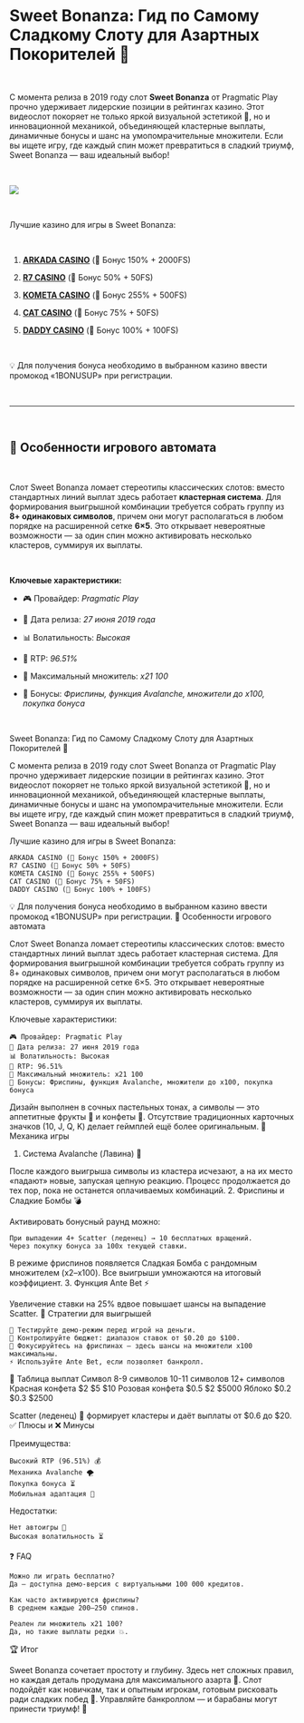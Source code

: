 

# Sweet Bonanza: Гид по Самому Сладкому Слоту для Азартных Покорителей 🎰

​

С момента релиза в 2019 году слот **Sweet Bonanza** от Pragmatic Play прочно удерживает лидерские позиции в рейтингах казино. Этот видеослот покоряет не только яркой визуальной эстетикой 🍭, но и инновационной механикой, объединяющей кластерные выплаты, динамичные бонусы и шанс на умопомрачительные множители. Если вы ищете игру, где каждый спин может превратиться в сладкий триумф, Sweet Bonanza — ваш идеальный выбор!

​

[![](https://i.ibb.co/ZzLZ50qX/sweet-bonanza-tile.jpg)](https://clck.ru/3FcBLa)

​

Лучшие казино для игры в Sweet Bonanza:

​

1. **[ARKADA CASINO](https://clck.ru/3FcBLa "ARKADA CASINO")** (🎁 Бонус 150% + 2000FS)

2. **[R7 CASINO](https://clck.ru/3FcBQu "R7 CASINO")** (🎁 Бонус 50% + 50FS)

3. **[KOMETA CASINO](https://clck.ru/3FcBFf "KOMETA CASINO")** (🎁 Бонус 255% + 500FS)

4. **[CAT CASINO](https://clck.ru/3FcBKb "CAT CASINO")** (🎁 Бонус 75% + 50FS)

5. **[DADDY CASINO](https://clck.ru/3FcBU5 "DADDY CASINO")** (🎁 Бонус 100% + 100FS)

​

💡 Для получения бонуса необходимо в выбранном казино ввести промокод «1BONUSUP» при регистрации.

​

---

​

## 🍩 Особенности игрового автомата

​

Слот Sweet Bonanza ломает стереотипы классических слотов: вместо стандартных линий выплат здесь работает **кластерная система**. Для формирования выигрышной комбинации требуется собрать группу из **8+ одинаковых символов**, причем они могут располагаться в любом порядке на расширенной сетке **6×5**. Это открывает невероятные возможности — за один спин можно активировать несколько кластеров, суммируя их выплаты.

​

**Ключевые характеристики:**

- 🎮 Провайдер: *Pragmatic Play*

- 📅 Дата релиза: *27 июня 2019 года*

- 📊 Волатильность: *Высокая*

- 💎 RTP: *96.51%*

- 🚀 Максимальный множитель: *x21 100*

- 🎁 Бонусы: *Фриспины, функция Avalanche, множители до x100, покупка бонуса*

​

Sweet Bonanza: Гид по Самому Сладкому Слоту для Азартных Покорителей 🎰

С момента релиза в 2019 году слот Sweet Bonanza от Pragmatic Play прочно удерживает лидерские позиции в рейтингах казино. Этот видеослот покоряет не только яркой визуальной эстетикой 🍭, но и инновационной механикой, объединяющей кластерные выплаты, динамичные бонусы и шанс на умопомрачительные множители. Если вы ищете игру, где каждый спин может превратиться в сладкий триумф, Sweet Bonanza — ваш идеальный выбор!

Лучшие казино для игры в Sweet Bonanza:

    ARKADA CASINO (🎁 Бонус 150% + 2000FS)
    R7 CASINO (🎁 Бонус 50% + 50FS)
    KOMETA CASINO (🎁 Бонус 255% + 500FS)
    CAT CASINO (🎁 Бонус 75% + 50FS)
    DADDY CASINO (🎁 Бонус 100% + 100FS)

💡 Для получения бонуса необходимо в выбранном казино ввести промокод «1BONUSUP» при регистрации.
🍩 Особенности игрового автомата

Слот Sweet Bonanza ломает стереотипы классических слотов: вместо стандартных линий выплат здесь работает кластерная система. Для формирования выигрышной комбинации требуется собрать группу из 8+ одинаковых символов, причем они могут располагаться в любом порядке на расширенной сетке 6×5. Это открывает невероятные возможности — за один спин можно активировать несколько кластеров, суммируя их выплаты.

Ключевые характеристики:

    🎮 Провайдер: Pragmatic Play
    📅 Дата релиза: 27 июня 2019 года
    📊 Волатильность: Высокая
    💎 RTP: 96.51%
    🚀 Максимальный множитель: x21 100
    🎁 Бонусы: Фриспины, функция Avalanche, множители до x100, покупка бонуса

Дизайн выполнен в сочных пастельных тонах, а символы — это аппетитные фрукты 🍇 и конфеты 🍬. Отсутствие традиционных карточных значков (10, J, Q, K) делает геймплей ещё более оригинальным.
🎲 Механика игры
1. Система Avalanche (Лавина) 🌋

После каждого выигрыша символы из кластера исчезают, а на их место «падают» новые, запуская цепную реакцию. Процесс продолжается до тех пор, пока не останется оплачиваемых комбинаций.
2. Фриспины и Сладкие Бомбы 💣

Активировать бонусный раунд можно:

    При выпадении 4+ Scatter (леденец) → 10 бесплатных вращений.
    Через покупку бонуса за 100x текущей ставки.

В режиме фриспинов появляется Сладкая Бомба с рандомным множителем (x2–x100). Все выигрыши умножаются на итоговый коэффициент.
3. Функция Ante Bet ⚡

Увеличение ставки на 25% вдвое повышает шансы на выпадение Scatter.
🧠 Стратегии для выигрышей

    🎯 Тестируйте демо-режим перед игрой на деньги.
    💸 Контролируйте бюджет: диапазон ставок от $0.20 до $100.
    🎁 Фокусируйтесь на фриспинах — здесь шансы на множители x100 максимальны.
    ⚡ Используйте Ante Bet, если позволяет банкролл.

🍇 Таблица выплат
Символ 	8-9 символов 	10-11 символов 	12+ символов
Красная конфета 	$2 	$5 	$10
Розовая конфета 	$0.5 	$2 	$5000
Яблоко 	$0.2 	$0.3 	$2500

Scatter (леденец) 🍭 формирует кластеры и даёт выплаты от $0.6 до $20.
✅ Плюсы и ❌ Минусы

Преимущества:

    Высокий RTP (96.51%) 💰
    Механика Avalanche 🌪️
    Покупка бонуса ⏳
    Мобильная адаптация 📱

Недостатки:

    Нет автоигры 👐
    Высокая волатильность ⏳

❓ FAQ

    Можно ли играть бесплатно?
    Да — доступна демо-версия с виртуальными 100 000 кредитов.

    Как часто активируются фриспины?
    В среднем каждые 200–250 спинов.

    Реален ли множитель x21 100?
    Да, но такие выплаты редки 💥. 

🏆 Итог

Sweet Bonanza сочетает простоту и глубину. Здесь нет сложных правил, но каждая деталь продумана для максимального азарта 🎯. Слот подойдёт как новичкам, так и опытным игрокам, готовым рисковать ради сладких побед 🍭. Управляйте банкроллом — и барабаны могут принести триумф! 🎉

